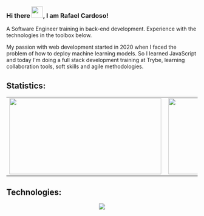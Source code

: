 ### Hi there <img src="https://raw.githubusercontent.com/MartinHeinz/MartinHeinz/master/wave.gif" width="30px">, I am Rafael Cardoso!
A Software Engineer training in back-end development. Experience with the technologies in the toolbox below.
<p>
My passion with web development started in 2020 when I faced the problem of how to deploy machine learning models. So I learned JavaScript and today I'm doing a full stack development training at Trybe, learning collaboration tools, soft skills and agile methodologies.
</p>

## Statistics:
<center>
<table>
    <tr>
        <td><img width="400" height="200em" align="left" src="https://github-readme-stats.vercel.app/api/top-langs/?username=rafaelfcardoso&layout=compact&theme=prussian" /></td>
        <td><img width="495px" height="200em" align="center" src="https://github-readme-stats.vercel.app/api?username=rafaelfcardoso&layout=compact&theme=prussian"/></td>
    </tr>   
</table>
</center>

## Technologies:
<p align="center">
  <a href="https://skillicons.dev">
    <img src="https://skillicons.dev/icons?i=git,javascript,docker,aws,bash,mysql,express,react,nodejs,redux,python" />
  </a>
</p>








